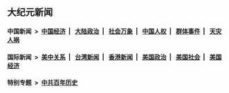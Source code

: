 ## 大纪元新闻

#### 中国新闻 &nbsp;>&nbsp; [中国经济](indexes/ncid283/README.md?03260045) &nbsp;| &nbsp; [大陆政治](indexes/ncid277/README.md?03260045) &nbsp;| &nbsp; [社会万象](indexes/ncid282/README.md?03260045) &nbsp;| &nbsp; [中国人权](indexes/ncid278/README.md?03260045) &nbsp;| &nbsp; [群体事件](indexes/ncid279/README.md?03260045) &nbsp;| &nbsp; [天灾人祸](indexes/ncid280/README.md?03260045)

#### 国际新闻 &nbsp;>&nbsp; [美中关系](indexes/nf1412576/README.md?03260045) &nbsp;| &nbsp; [台湾新闻](indexes/ncid1349361/README.md?03260045) &nbsp;| &nbsp; [香港新闻](indexes/ncid1349362/README.md?03260045) &nbsp;| &nbsp; [美国政治](indexes/ncid1078159/README.md?03260045) &nbsp;| &nbsp; [美国社会](indexes/ncid1078160/README.md?03260045) &nbsp;| &nbsp; [美国经济](indexes/ncid1078158/README.md?03260045)

#### 特别专题 &nbsp;>&nbsp; [中共百年历史](https://github.com/epoch-news/epoch-special/blob/master/README.md?03260045)  
